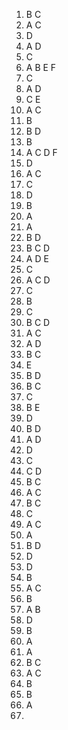 1. B C 
2. A C
3. D
4. A D
5. C
6. A B E F
7. C
8. A D
9. C E
10. A C
11. B
12. B D
13. B
14. A C D F
15. D
16. A C
17. C
18. D
19. B
20. A
21. A
22. B D
23. B C D
24. A D E
25. C
26. A C D
27. C
28. B
29. C
30. B C D
31. A C
32. A D
33. B C
34. E
35. B D
36. B C
37. C
38. B E
39. D
40. B D
41. A D
42. D
43. C
44. C D
45. B C
46. A C
47. B C
48. C
49. A C
50. A
51. B D
52. D
53. D
54. B
55. A C
56. B 
57. A B
58. D
59. B
60. A
61. A
62. B C
63. A C
64. B
65. B
66. A 
67. 